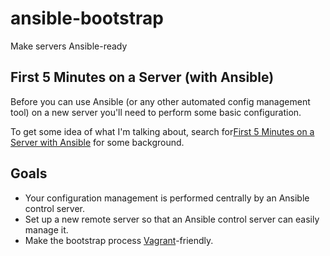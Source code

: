 # ansible-bootstrap

Make servers Ansible-ready

## First 5 Minutes on a Server (with Ansible)

Before you can use Ansible (or any other automated config management tool) on a new server you'll need to perform some
basic configuration.

To get some idea of what I'm talking about, search for[First 5 Minutes on a Server with Ansible](https://www.google.com/webhp?source=search_app#q=First+5+Minutes+on+a+Server+(with+Ansible)&safe=active) for some background.

## Goals

* Your configuration management is performed centrally by an Ansible control server.
* Set up a new remote server so that an Ansible control server can easily manage it.
* Make the bootstrap process [Vagrant](http://www.vagrantup.com)-friendly.
